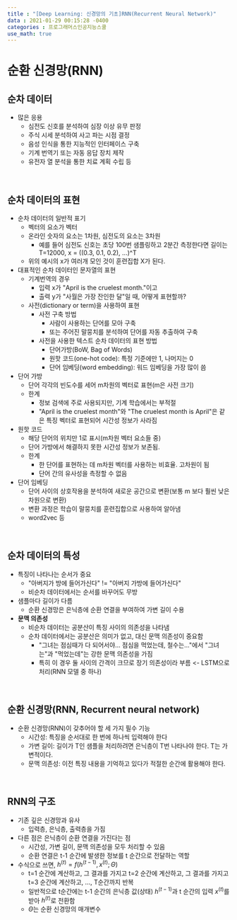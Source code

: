 ```yaml
---
title : "[Deep Learning: 신경망의 기초]RNN(Recurrent Neural Network)"
data : 2021-01-29 00:15:28 -0400
categories : 프로그래머스인공지능스쿨
use_math: true
---
```

# 순환 신경망(RNN)
## 순차 데이터
- 많은 응용
    - 심전도 신호를 분석하여 심장 이상 유무 판정
    - 주식 시세 분석하여 사고 파는 시점 결정
    - 음성 인식을 통한 지능적인 인터페이스 구축
    - 기계 번역기 또는 자동 응답 장치 제작
    - 유전자 열 분석을 통한 치료 계획 수립 등
<br>

## 순차 데이터의 표현
- 순차 데이터의 일반적 표기
    - 벡터의 요소가 벡터
    - 온라인 숫자의 요소는 1차원, 심전도의 요소는 3차원
        - 예를 들어 심전도 신호는 초당 100번 샘플링하고 2분간 측정한다면 길이는 T=12000, x = ((0.3, 0.1, 0.2), ...)^T
    - 위의 예시의 x가 여러개 모인 것이 훈련집합 X가 된다.
- 대표적인 순차 데이터인 문자열의 표현
    - 기계번역의 경우
        - 입력 x가 "April is the cruelest month."이고
        - 출력 y가 "사월은 가장 잔인한 달"일 때, 어떻게 표현할까?
    - 사전(dictionary or term)을 사용하여 표현
        - 사전 구축 방법
            - 사람이 사용하는 단어를 모아 구축
            - 또는 주어진 말뭉치를 분석하여 단어를 자동 추출하여 구축
        - 사전을 사용한 텍스트 순차 데이터의 표현 방법
            - 단어가방(BoW, Bag of Words)
            - 원핫 코드(one-hot code): 특정 기준에만 1, 나머지는 0
            - 단어 임베딩(word embedding): 워드 임베딩을 가장 많이 씀
- 단어 가방
    - 단어 각각의 빈도수를 세어 m차원의 벡터로 표현(m은 사전 크기)
    - 한계
        - 정보 검색에 주로 사용되지만, 기계 학습에서는 부적절
        - "April is the cruelest month"와 "The cruelest month is April"은 같은 특징 벡터로 표현되어 시간성 정보가 사라짐
- 원핫 코드
    - 해당 단어의 위치만 1로 표시(m차원 벡터 요소들 중)
    - 단어 가방에서 해결하지 못한 시간성 정보가 보존됨.
    - 한계
        - 한 단어를 표현하는 데 m차원 벡터를 사용하는 비효율. 고차원이 됨
        - 단어 간의 유사성을 측정할 수 없음
- 단어 임베딩
    - 단어 사이의 상호작용을 분석하여 새로운 공간으로 변환(보통 m  보다 훨씬 낮은 차원으로 변환)
    - 변환 과정은 학습이 말뭉치를 훈련집합으로 사용하여 알아냄
    - word2vec 등
<br>

## 순차 데이터의 특성
- 특징이 나타나는 순서가 중요
    - "아버지가 방에 들어가신다" != "아버지 가방에 들어가신다"
    - 비순차 데이터에서는 순서를 바꾸어도 무방
- 샘플마다 길이가 다름
    - 순환 신경망은 은닉층에 순환 연결을 부여하여 가변 길이 수용
- **문맥 의존성**
    - 비순차 데이터는 공분산이 특징 사이의 의존성을 나타냄
    - 순차 데이터에서는 공분산은 의미가 없고, 대신 문맥 의존성이 중요함
        - "그녀는 점심때가 다 되어서야... 점심을 먹었는데, 철수는..."에서 "그녀는"과 "먹었는데"는 강한 문맥 의존성을 가짐
        - 특히 이 경우 둘 사이의 간격이 크므로 장기 의존성이라 부름 <- LSTM으로 처리(RNN 모델 중 하나)
<br>

## 순환 신경망(RNN, Recurrent neural network)
- 순환 신경망(RNN)이 갖추어야 할 세 가지 필수 기능
    - 시간성: 특징을 순서대로 한 번에 하나씩 입력해야 한다
    - 가변 길이: 길이가 T인 샘플을 처리하려면 은닉층이 T번 나타나야 한다. T는 가변적이다.
    - 문맥 의존성: 이전 특징 내용을 기억하고 있다가 적절한 순간에 활용해야 한다.
<br>

## RNN의 구조
- 기존 깊은 신경망과 유사
    - 입력층, 은닉층, 출력층을 가짐
- 다른 점은 은닉층이 순환 연결을 가진다는 점
    - 시간성, 가변 길이, 문맥 의존성을 모두 처리할 수 있음
    - 순환 연결은 t-1 순간에 발생한 정보를 t 순간으로 전달하는 역할 
- 수식으로 쓰면, $h^{(t)} = f(h^{(t-1)}, x^{(t)}; \Theta)$
    - t=1 순간에 계산하고, 그 결과를 가지고 t=2 순간에 계산하고, 그 결과를 가지고 t=3 순간에 계산하고, ..., T순간까지 반복
    - 일반적으로 t순간에는 t-1 순간의 은닉층 값(상태) $h^{(t-1)}$과 t 순간의 입력 $x^{(t)}$를 받아 $h^{(t)}$로 전환함
    - $\Theta$는 순환 신경망의 매개변수
